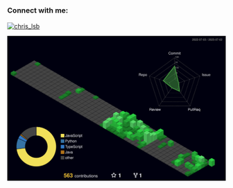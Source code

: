<h3 align="left">Connect with me:</h3>
<p align="left">
<a href="https://www.linkedin.com/in/christian-lsb/" target="blank"><img align="center" src="https://raw.githubusercontent.com/rahuldkjain/github-profile-readme-generator/master/src/images/icons/Social/linked-in-alt.svg" alt="chris_lsb" height="30" width="40" /></a>
</p>

![](./profile-3d-contrib/profile-night-green.svg)
